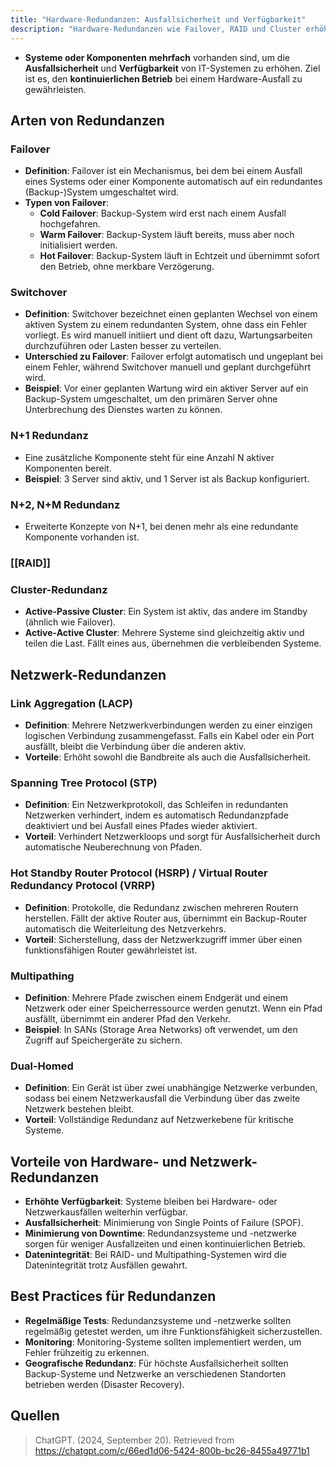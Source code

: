 ```yaml
---
title: "Hardware-Redundanzen: Ausfallsicherheit und Verfügbarkeit"
description: "Hardware-Redundanzen wie Failover, RAID und Cluster erhöhen die Ausfallsicherheit von IT-Systemen. Sie gewährleisten kontinuierlichen Betrieb bei Ausfällen und minimieren Downtime durch Mechanismen wie N+1 oder Multipathing."
---
```


- **Systeme oder Komponenten** **mehrfach** vorhanden sind, um die **Ausfallsicherheit** und **Verfügbarkeit** von IT-Systemen zu erhöhen. Ziel ist es, den **kontinuierlichen Betrieb** bei einem Hardware-Ausfall zu gewährleisten.

## Arten von Redundanzen

### Failover
- **Definition**: Failover ist ein Mechanismus, bei dem bei einem Ausfall eines Systems oder einer Komponente automatisch auf ein redundantes (Backup-)System umgeschaltet wird.
- **Typen von Failover**:
  - **Cold Failover**: Backup-System wird erst nach einem Ausfall hochgefahren.
  - **Warm Failover**: Backup-System läuft bereits, muss aber noch initialisiert werden.
  - **Hot Failover**: Backup-System läuft in Echtzeit und übernimmt sofort den Betrieb, ohne merkbare Verzögerung.

### Switchover
- **Definition**: Switchover bezeichnet einen geplanten Wechsel von einem aktiven System zu einem redundanten System, ohne dass ein Fehler vorliegt. Es wird manuell initiiert und dient oft dazu, Wartungsarbeiten durchzuführen oder Lasten besser zu verteilen.
- **Unterschied zu Failover**: Failover erfolgt automatisch und ungeplant bei einem Fehler, während Switchover manuell und geplant durchgeführt wird.
- **Beispiel**: Vor einer geplanten Wartung wird ein aktiver Server auf ein Backup-System umgeschaltet, um den primären Server ohne Unterbrechung des Dienstes warten zu können.

### N+1 Redundanz
- Eine zusätzliche Komponente steht für eine Anzahl N aktiver Komponenten bereit.
- **Beispiel**: 3 Server sind aktiv, und 1 Server ist als Backup konfiguriert.

### N+2, N+M Redundanz
- Erweiterte Konzepte von N+1, bei denen mehr als eine redundante Komponente vorhanden ist.

### [[RAID]]

### Cluster-Redundanz
- **Active-Passive Cluster**: Ein System ist aktiv, das andere im Standby (ähnlich wie Failover).
- **Active-Active Cluster**: Mehrere Systeme sind gleichzeitig aktiv und teilen die Last. Fällt eines aus, übernehmen die verbleibenden Systeme.

## Netzwerk-Redundanzen

### Link Aggregation (LACP)
- **Definition**: Mehrere Netzwerkverbindungen werden zu einer einzigen logischen Verbindung zusammengefasst. Falls ein Kabel oder ein Port ausfällt, bleibt die Verbindung über die anderen aktiv.
- **Vorteile**: Erhöht sowohl die Bandbreite als auch die Ausfallsicherheit.

### Spanning Tree Protocol (STP)
- **Definition**: Ein Netzwerkprotokoll, das Schleifen in redundanten Netzwerken verhindert, indem es automatisch Redundanzpfade deaktiviert und bei Ausfall eines Pfades wieder aktiviert.
- **Vorteil**: Verhindert Netzwerkloops und sorgt für Ausfallsicherheit durch automatische Neuberechnung von Pfaden.

### Hot Standby Router Protocol (HSRP) / Virtual Router Redundancy Protocol (VRRP)
- **Definition**: Protokolle, die Redundanz zwischen mehreren Routern herstellen. Fällt der aktive Router aus, übernimmt ein Backup-Router automatisch die Weiterleitung des Netzverkehrs.
- **Vorteil**: Sicherstellung, dass der Netzwerkzugriff immer über einen funktionsfähigen Router gewährleistet ist.

### Multipathing
- **Definition**: Mehrere Pfade zwischen einem Endgerät und einem Netzwerk oder einer Speicherressource werden genutzt. Wenn ein Pfad ausfällt, übernimmt ein anderer Pfad den Verkehr.
- **Beispiel**: In SANs (Storage Area Networks) oft verwendet, um den Zugriff auf Speichergeräte zu sichern.

### Dual-Homed
- **Definition**: Ein Gerät ist über zwei unabhängige Netzwerke verbunden, sodass bei einem Netzwerkausfall die Verbindung über das zweite Netzwerk bestehen bleibt.
- **Vorteil**: Vollständige Redundanz auf Netzwerkebene für kritische Systeme.

## Vorteile von Hardware- und Netzwerk-Redundanzen
- **Erhöhte Verfügbarkeit**: Systeme bleiben bei Hardware- oder Netzwerkausfällen weiterhin verfügbar.
- **Ausfallsicherheit**: Minimierung von Single Points of Failure (SPOF).
- **Minimierung von Downtime**: Redundanzsysteme und -netzwerke sorgen für weniger Ausfallzeiten und einen kontinuierlichen Betrieb.
- **Datenintegrität**: Bei RAID- und Multipathing-Systemen wird die Datenintegrität trotz Ausfällen gewahrt.

## Best Practices für Redundanzen
- **Regelmäßige Tests**: Redundanzsysteme und -netzwerke sollten regelmäßig getestet werden, um ihre Funktionsfähigkeit sicherzustellen.
- **Monitoring**: Monitoring-Systeme sollten implementiert werden, um Fehler frühzeitig zu erkennen.
- **Geografische Redundanz**: Für höchste Ausfallsicherheit sollten Backup-Systeme und Netzwerke an verschiedenen Standorten betrieben werden (Disaster Recovery).

## Quellen

> ChatGPT. (2024, September 20). Retrieved from https://chatgpt.com/c/66ed1d06-5424-800b-bc26-8455a49771b1